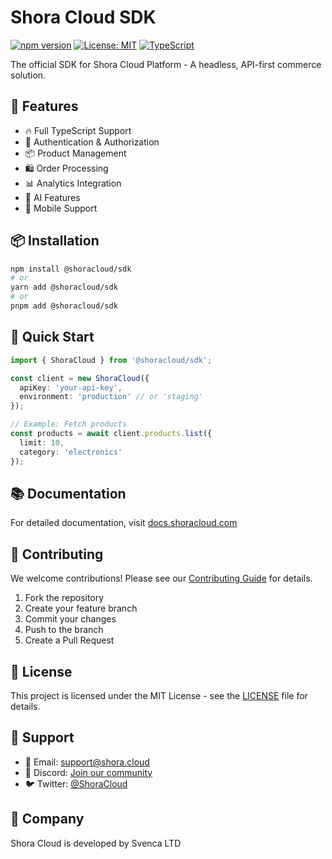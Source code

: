 # Shora Cloud SDK

[![npm version](https://img.shields.io/npm/v/@shoracloud/sdk.svg?style=flat)](https://www.npmjs.com/package/@shoracloud/sdk)
[![License: MIT](https://img.shields.io/badge/License-MIT-yellow.svg)](https://opensource.org/licenses/MIT)
[![TypeScript](https://img.shields.io/badge/TypeScript-Ready-blue.svg)](https://www.typescriptlang.org/)

The official SDK for Shora Cloud Platform - A headless, API-first commerce solution.

## 🚀 Features

- 🔥 Full TypeScript Support
- 🔐 Authentication & Authorization
- 📦 Product Management
- 🛍️ Order Processing
- 📊 Analytics Integration
- 🤖 AI Features
- 📱 Mobile Support

## 📦 Installation

```bash
npm install @shoracloud/sdk
# or
yarn add @shoracloud/sdk
# or
pnpm add @shoracloud/sdk
```

## 🔧 Quick Start

```typescript
import { ShoraCloud } from '@shoracloud/sdk';

const client = new ShoraCloud({
  apiKey: 'your-api-key',
  environment: 'production' // or 'staging'
});

// Example: Fetch products
const products = await client.products.list({
  limit: 10,
  category: 'electronics'
});
```

## 📚 Documentation

For detailed documentation, visit [docs.shoracloud.com](https://docs.shora.cloud)

## 🤝 Contributing

We welcome contributions! Please see our [Contributing Guide](CONTRIBUTING.md) for details.

1. Fork the repository
2. Create your feature branch
3. Commit your changes
4. Push to the branch
5. Create a Pull Request

## 📝 License

This project is licensed under the MIT License - see the [LICENSE](LICENSE) file for details.

## 🌟 Support

- 📧 Email: support@shora.cloud
- 💬 Discord: [Join our community](https://discord.gg/shoracloud)
- 🐦 Twitter: [@ShoraCloud](https://twitter.com/shoracloud)

## 🏢 Company

Shora Cloud is developed by Svenca LTD

